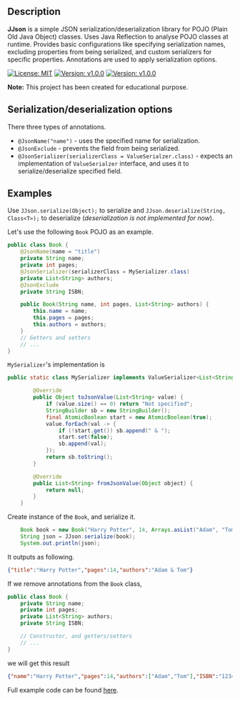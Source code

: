 ## Description
**JJson** is a simple JSON serialization/deserialization library for POJO 
(Plain Old Java Object) classes. Uses Java Reflection to analyse POJO classes at runtime. 
Provides basic configurations like specifying serialization names, excluding
properties from being serialized, and custom serializers for specific properties. 
Annotations are used to apply serialization options.

[![License: MIT](https://img.shields.io/badge/License-MIT-yellow.svg)](https://opensource.org/licenses/MIT)
[![Version: v1.0.0](https://img.shields.io/badge/Version-v1.0.0-brightgreen)](https://github.com/chorobaev/jjson)
[![Version: v1.0.0](https://img.shields.io/badge/Developed%20by-Chorobaev-orange)](https://github.com/chorobaev)



**Note:** This project has been created for educational purpose.

## Serialization/deserialization options
There three types of annotations.
* `@JsonName("name")` - uses the specified name for serialization. 
* `@JsonExclude` - prevents the field from being serialized.
* `@JsonSerializer(serializerClass = ValueSerialzer.class)` - expects 
an implementation of `ValueSerialzer` interface, and uses it to
serialize/deserialize specified field.

## Examples
Use `JJson.serialize(Object);` to serialize and 
`JJson.deserialize(String, Class<T>);` to deserialize 
(_deserialization is not implemented for now_).

Let's use the following `Book` POJO as an example.

```java
public class Book {
    @JsonName(name = "title")
    private String name;
    private int pages;
    @JsonSerializer(serializerClass = MySerializer.class)
    private List<String> authors;
    @JsonExclude
    private String ISBN;

    public Book(String name, int pages, List<String> authors) {
        this.name = name;
        this.pages = pages;
        this.authors = authors;
    }
    // Getters and setters
    // ...
}
```
`MySerializer`'s implementation is
```java
public static class MySerializer implements ValueSerializer<List<String>> {

        @Override
        public Object toJsonValue(List<String> value) {
            if (value.size() == 0) return "Not specified";
            StringBuilder sb = new StringBuilder();
            final AtomicBoolean start = new AtomicBoolean(true);
            value.forEach(val -> {
                if (!start.get()) sb.append(" & ");
                start.set(false);
                sb.append(val);
            });
            return sb.toString();
        }

        @Override
        public List<String> fromJsonValue(Object object) {
            return null;
        }
    }
```

Create instance of the `Book`, and serialize it.
```java
    Book book = new Book("Harry Potter", 14, Arrays.asList("Adam", "Tom"), "12345A");
    String json = JJson.serialize(book);
    System.out.println(json);
```

It outputs as following.
```json
{"title":"Harry Potter","pages":14,"authors":"Adam & Tom"}
```

If we remove annotations from the `Book` class,
```java
public class Book {
    private String name;
    private int pages;
    private List<String> authors;
    private String ISBN;

    // Constructor, and getters/setters
    // ...
}
``` 
we will get this result
```json
{"name":"Harry Potter","pages":14,"authors":["Adam","Tom"],"ISBN":"12345A"}
```

Full example code can be found [here][1].

[1]: src/io/flaterlab/jjson/examples